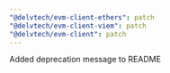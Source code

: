 ```yaml
---
"@delvtech/evm-client-ethers": patch
"@delvtech/evm-client-viem": patch
"@delvtech/evm-client": patch
---
```


Added deprecation message to README
